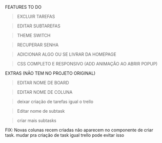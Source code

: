 FEATURES TO DO


> EXCLUIR TAREFAS


> EDITAR SUBTAREFAS 



> THEME SWITCH

> RECUPERAR SENHA

>ADICIONAR ALGO OU SE LIVRAR DA HOMEPAGE

> CSS COMPLETO E RESPONSIVO (ADD ANIMAÇÃO AO ABRIR POPUP)

EXTRAS (NÃO TEM NO PROJETO ORIGINAL)


> EDITAR NOME DE BOARD

> EDITAR NOME DE COLUNA

> deixar criação de tarefas igual o trello

> Editar nome de subtask

> criar mais subtasks

FIX: Novas colunas recem criadas não aparecem no componente de criar task. mudar pra criação de task igual trello pode evitar isso